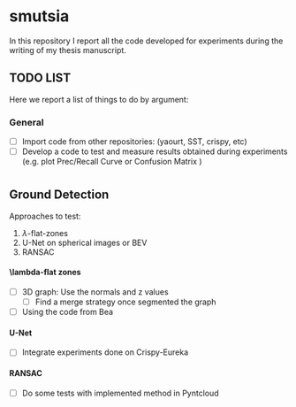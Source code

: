 # smutsia

In this repository I report all the code developed for experiments during the writing of my thesis manuscript.

## TODO LIST
Here we report a list of things to do by argument:

### General
* [ ] Import code from other repositories: (yaourt, SST, crispy, etc) 
* [ ] Develop a code to test and measure results obtained during experiments (e.g. plot Prec/Recall Curve or Confusion Matrix )
#
## Ground Detection
Approaches to test:

1. $\lambda$-flat-zones
2. U-Net on spherical images or BEV
3. RANSAC


#### \lambda-flat zones
* [ ] 3D graph: Use the normals and z values
   * [ ] Find a merge strategy once segmented the graph 

* [ ] Using the code from Bea

#### U-Net
* [ ] Integrate experiments done on Crispy-Eureka

#### RANSAC
* [ ] Do some tests with implemented method in Pyntcloud
